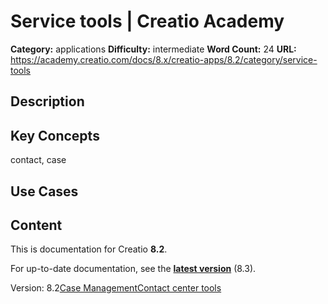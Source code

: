 # Service tools | Creatio Academy

**Category:** applications **Difficulty:** intermediate **Word Count:** 24
**URL:**
https://academy.creatio.com/docs/8.x/creatio-apps/8.2/category/service-tools

## Description

## Key Concepts

contact, case

## Use Cases

## Content

This is documentation for Creatio **8.2**.

For up-to-date documentation, see the
**[latest version](/docs/8.x/creatio-apps/category/service-tools)** (8.3).

Version:
8.2[Case Management](/docs/8.x/creatio-apps/8.2/category/case-management)[Contact center tools](/docs/8.x/creatio-apps/8.2/category/contact-center-tools)
